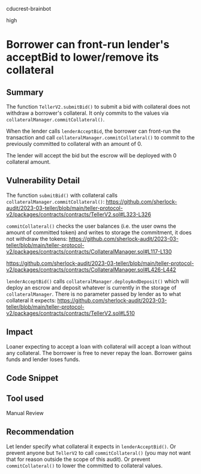 cducrest-brainbot

high

# Borrower can front-run lender's acceptBid to lower/remove its collateral

## Summary

The function `TellerV2.submitBid()` to submit a bid with collateral does not withdraw a borrower's collateral. It only commits to the values via `collateralManager.commitCollateral()`.

When the lender calls `lenderAcceptBid`, the borrower can front-run the transaction and call `collateralManager.commitCollateral()` to commit to the previously committed to collateral with an amount of 0.

The lender will accept the bid but the escrow will be deployed with 0 collateral amount.

## Vulnerability Detail

The function `submitBid()` with collateral calls `collateralManager.commitCollateral()`:
https://github.com/sherlock-audit/2023-03-teller/blob/main/teller-protocol-v2/packages/contracts/contracts/TellerV2.sol#L323-L326

`commitCollateral()` checks the user balances (i.e. the user owns the amount of committed token) and writes to storage the commitment, it does not withdraw the tokens:
https://github.com/sherlock-audit/2023-03-teller/blob/main/teller-protocol-v2/packages/contracts/contracts/CollateralManager.sol#L117-L130

https://github.com/sherlock-audit/2023-03-teller/blob/main/teller-protocol-v2/packages/contracts/contracts/CollateralManager.sol#L426-L442

`lenderAcceptBid()` calls `collateralManager.deployAndDeposit()` which will deploy an escrow and deposit whatever is currently in the storage of `collateralManager`. There is no parameter passed by lender as to what collateral it expects:
https://github.com/sherlock-audit/2023-03-teller/blob/main/teller-protocol-v2/packages/contracts/contracts/TellerV2.sol#L510

## Impact

Loaner expecting to accept a loan with collateral will accept a loan without any collateral. The borrower is free to never repay the loan. Borrower gains funds and lender loses funds.

## Code Snippet

## Tool used

Manual Review

## Recommendation

Let lender specify what collateral it expects in `lenderAcceptBid()`. Or prevent anyone but `TellerV2` to call `commitCollateral()` (you may not want that for reason outside the scope of this audit). Or prevent `commitCollateral()` to lower the committed to collateral values.

